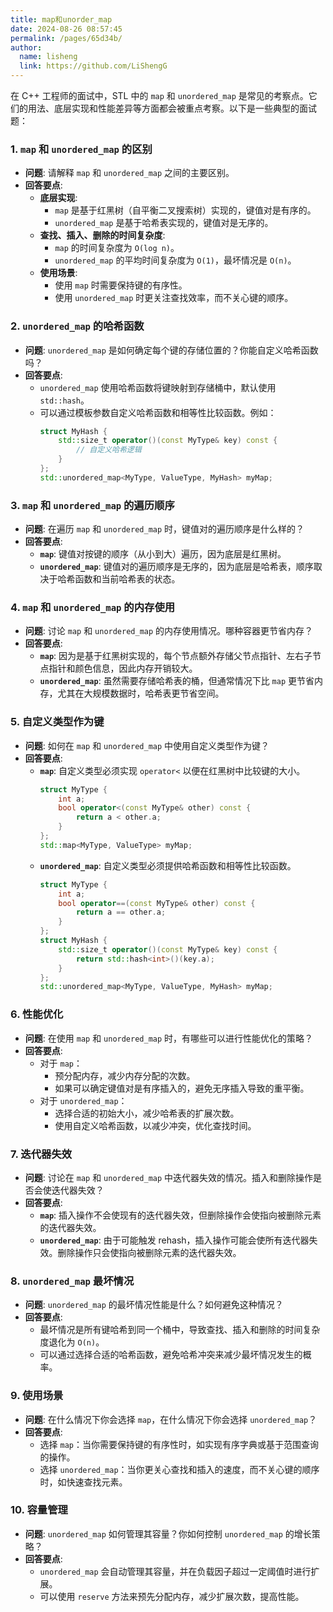 ```yaml
---
title: map和unorder_map
date: 2024-08-26 08:57:45
permalink: /pages/65d34b/
author: 
  name: lisheng
  link: https://github.com/LiShengG
---
```



在 C++ 工程师的面试中，STL 中的 `map` 和 `unordered_map` 是常见的考察点。它们的用法、底层实现和性能差异等方面都会被重点考察。以下是一些典型的面试题：

### 1. **`map` 和 `unordered_map` 的区别**
   - **问题**: 请解释 `map` 和 `unordered_map` 之间的主要区别。
   - **回答要点**:
     - **底层实现**:
       - `map` 是基于红黑树（自平衡二叉搜索树）实现的，键值对是有序的。
       - `unordered_map` 是基于哈希表实现的，键值对是无序的。
     - **查找、插入、删除的时间复杂度**:
       - `map` 的时间复杂度为 `O(log n)`。
       - `unordered_map` 的平均时间复杂度为 `O(1)`，最坏情况是 `O(n)`。
     - **使用场景**:
       - 使用 `map` 时需要保持键的有序性。
       - 使用 `unordered_map` 时更关注查找效率，而不关心键的顺序。

### 2. **`unordered_map` 的哈希函数**
   - **问题**: `unordered_map` 是如何确定每个键的存储位置的？你能自定义哈希函数吗？
   - **回答要点**:
     - `unordered_map` 使用哈希函数将键映射到存储桶中，默认使用 `std::hash`。
     - 可以通过模板参数自定义哈希函数和相等性比较函数。例如：
       ```cpp
       struct MyHash {
           std::size_t operator()(const MyType& key) const {
               // 自定义哈希逻辑
           }
       };
       std::unordered_map<MyType, ValueType, MyHash> myMap;
       ```

### 3. **`map` 和 `unordered_map` 的遍历顺序**
   - **问题**: 在遍历 `map` 和 `unordered_map` 时，键值对的遍历顺序是什么样的？
   - **回答要点**:
     - **`map`**: 键值对按键的顺序（从小到大）遍历，因为底层是红黑树。
     - **`unordered_map`**: 键值对的遍历顺序是无序的，因为底层是哈希表，顺序取决于哈希函数和当前哈希表的状态。

### 4. **`map` 和 `unordered_map` 的内存使用**
   - **问题**: 讨论 `map` 和 `unordered_map` 的内存使用情况。哪种容器更节省内存？
   - **回答要点**:
     - **`map`**: 因为是基于红黑树实现的，每个节点额外存储父节点指针、左右子节点指针和颜色信息，因此内存开销较大。
     - **`unordered_map`**: 虽然需要存储哈希表的桶，但通常情况下比 `map` 更节省内存，尤其在大规模数据时，哈希表更节省空间。

### 5. **自定义类型作为键**
   - **问题**: 如何在 `map` 和 `unordered_map` 中使用自定义类型作为键？
   - **回答要点**:
     - **`map`**: 自定义类型必须实现 `operator<` 以便在红黑树中比较键的大小。
       ```cpp
       struct MyType {
           int a;
           bool operator<(const MyType& other) const {
               return a < other.a;
           }
       };
       std::map<MyType, ValueType> myMap;
       ```
     - **`unordered_map`**: 自定义类型必须提供哈希函数和相等性比较函数。
       ```cpp
       struct MyType {
           int a;
           bool operator==(const MyType& other) const {
               return a == other.a;
           }
       };
       struct MyHash {
           std::size_t operator()(const MyType& key) const {
               return std::hash<int>()(key.a);
           }
       };
       std::unordered_map<MyType, ValueType, MyHash> myMap;
       ```

### 6. **性能优化**
   - **问题**: 在使用 `map` 和 `unordered_map` 时，有哪些可以进行性能优化的策略？
   - **回答要点**:
     - 对于 `map`：
       - 预分配内存，减少内存分配的次数。
       - 如果可以确定键值对是有序插入的，避免无序插入导致的重平衡。
     - 对于 `unordered_map`：
       - 选择合适的初始大小，减少哈希表的扩展次数。
       - 使用自定义哈希函数，以减少冲突，优化查找时间。

### 7. **迭代器失效**
   - **问题**: 讨论在 `map` 和 `unordered_map` 中迭代器失效的情况。插入和删除操作是否会使迭代器失效？
   - **回答要点**:
     - **`map`**: 插入操作不会使现有的迭代器失效，但删除操作会使指向被删除元素的迭代器失效。
     - **`unordered_map`**: 由于可能触发 rehash，插入操作可能会使所有迭代器失效。删除操作只会使指向被删除元素的迭代器失效。

### 8. **`unordered_map` 最坏情况**
   - **问题**: `unordered_map` 的最坏情况性能是什么？如何避免这种情况？
   - **回答要点**:
     - 最坏情况是所有键哈希到同一个桶中，导致查找、插入和删除的时间复杂度退化为 `O(n)`。
     - 可以通过选择合适的哈希函数，避免哈希冲突来减少最坏情况发生的概率。

### 9. **使用场景**
   - **问题**: 在什么情况下你会选择 `map`，在什么情况下你会选择 `unordered_map`？
   - **回答要点**:
     - 选择 `map`：当你需要保持键的有序性时，如实现有序字典或基于范围查询的操作。
     - 选择 `unordered_map`：当你更关心查找和插入的速度，而不关心键的顺序时，如快速查找元素。

### 10. **容量管理**
   - **问题**: `unordered_map` 如何管理其容量？你如何控制 `unordered_map` 的增长策略？
   - **回答要点**:
     - `unordered_map` 会自动管理其容量，并在负载因子超过一定阈值时进行扩展。
     - 可以使用 `reserve` 方法来预先分配内存，减少扩展次数，提高性能。
